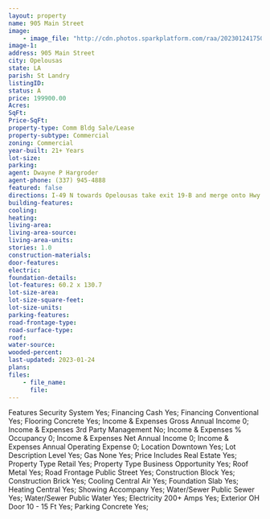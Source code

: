 ```yaml
---
layout: property
name: 905 Main Street 
image:
    - image_file: "http://cdn.photos.sparkplatform.com/raa/20230124175000806372000000.jpg"
image-1:
address: 905 Main Street
city: Opelousas
state: LA
parish: St Landry
listingID: 
status: A
price: 199900.00
Acres: 
SqFt: 
Price-SqFt: 
property-type: Comm Bldg Sale/Lease
property-subtype: Commercial
zoning: Commercial
year-built: 21+ Years
lot-size: 
parking: 
agent: Dwayne P Hargroder
agent-phone: (337) 945-4888
featured: false
directions: I-49 N towards Opelousas take exit 19-B and merge onto Hwy 190 W. Turn right onto S Union Street and then left onto Church Street. Take a left onto Main Street property is on the right
building-features: 
cooling: 
heating: 
living-area: 
living-area-source: 
living-area-units: 
stories: 1.0
construction-materials: 
door-features: 
electric: 
foundation-details: 
lot-features: 60.2 x 130.7
lot-size-area: 
lot-size-square-feet: 
lot-size-units: 
parking-features: 
road-frontage-type: 
road-surface-type: 
roof: 
water-source: 
wooded-percent: 
last-updated: 2023-01-24
plans: 
files:
    - file_name:
      file:
---
```

Features	Security System	Yes;
Financing	Cash	Yes;
Financing	Conventional	Yes;
Flooring	Concrete	Yes;
Income & Expenses	Gross Annual Income	0;
Income & Expenses	3rd Party Management	No;
Income & Expenses	% Occupancy	0;
Income & Expenses	Net Annual Income	0;
Income & Expenses	Annual Operating Expense	0;
Location	Downtown	Yes;
Lot Description	Level	Yes;
Gas	None	Yes;
Price Includes	Real Estate	Yes;
Property Type	Retail	Yes;
Property Type	Business Opportunity	Yes;
Roof	Metal	Yes;
Road Frontage	Public Street	Yes;
Construction	Block	Yes;
Construction	Brick	Yes;
Cooling	Central Air	Yes;
Foundation	Slab	Yes;
Heating	Central	Yes;
Showing	Accompany	Yes;
Water/Sewer	Public Sewer	Yes;
Water/Sewer	Public Water	Yes;
Electricity	200+ Amps	Yes;
Exterior	OH Door 10 - 15 Ft	Yes;
Parking	Concrete	Yes;

